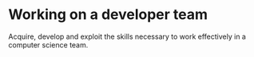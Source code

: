 # Working on a developer team

Acquire, develop and exploit the skills necessary to work effectively in a computer science team.